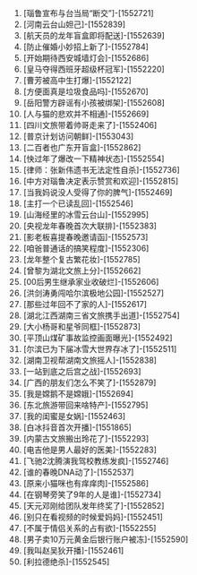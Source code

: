 
1. [瑙鲁宣布与台当局“断交”]-[1552721]
1. [河南云台山妲己]-[1552839]
1. [航天员的龙年盲盒即将配送]-[1552639]
1. [防止催婚小妙招上新了]-[1552784]
1. [开始期待西安城墙灯会]-[1552686]
1. [皇马夺得西班牙超级杯冠军]-[1552220]
1. [曹芳被高中生打爆]-[1552122]
1. [方便面真是垃圾食品吗]-[1552670]
1. [岳阳警方辟谣有小孩被绑架]-[1552608]
1. [人与猫的悲欢并不相通]-[1552669]
1. [四川文旅带着帅哥走来了]-[1552406]
1. [普京计划访问朝鲜]-[1553043]
1. [二百者也广东开盲盒]-[1552862]
1. [快过年了爆改一下精神状态]-[1552554]
1. [律师：张新伟遗书无法定性自杀]-[1552736]
1. [中方对瑙鲁决定表示赞赏和欢迎]-[1552815]
1. [当我妈说没人受得了你的脾气]-[1552469]
1. [主打一个已读乱回]-[1552546]
1. [山海经里的冰雪云台山]-[1552995]
1. [央视龙年春晚首次大联排]-[1552383]
1. [影老板喜提春晚邀请函]-[1552573]
1. [咱爸普通话的搞笑程度]-[1552306]
1. [龙年整个复古繁花妆]-[1552785]
1. [曾黎为湖北文旅上分]-[1552662]
1. [00后男生继承家业收破烂]-[1552606]
1. [洪剑涛勇闯哈尔滨极地公园]-[1552527]
1. [那些过年回不了家的人]-[1552617]
1. [湖北江西湖南三省文旅携手出道]-[1552754]
1. [大小杨哥和星爷同框]-[1552873]
1. [平顶山煤矿事故监控画面曝光]-[1552492]
1. [尔滨已为下届冰雪大世界存冰了]-[1552511]
1. [湖南卫视帮湖南文旅摇人]-[1552838]
1. [一站到底之后宫之战]-[1552693]
1. [广西的朋友们怎么不笑了]-[1552879]
1. [我是嫦鹅不是嫦娥]-[1552694]
1. [东北旅游带回来啥特产]-[1552795]
1. [我的闺蜜是女娲]-[1552463]
1. [白冰抖音首次开播]-[1551865]
1. [内蒙古文旅搬出玲花了]-[1552293]
1. [电吉他是男人最好的医美]-[1552283]
1. [飞驰2沈腾演我驾校教练发疯]-[1552746]
1. [谁的春晚DNA动了]-[1552537]
1. [原来小猫咪也有痒痒肉]-[1552586]
1. [在钢琴旁笑了9年的人是谁]-[1552734]
1. [天元邓刚给团队发年终奖了]-[1552852]
1. [别只在看视频的时候爱妈妈]-[1552451]
1. [不属于情侣关系的占有欲]-[1552255]
1. [男子卖10万元黄金后银行账户被冻]-[1552590]
1. [我叫赵吴狄开播]-[1552461]
1. [利拉德绝杀]-[1552545]